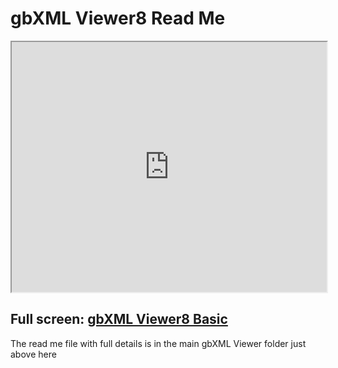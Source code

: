 <span style=display:none; >[You are now in a GitHub source code view - click this link to view Read Me file as a web page](http://www.ladybug.tools/spider/gbxml-viewer/index.html#README.md "View file as a web page." ) </span>

# gbXML Viewer8 Read Me


<iframe class=iframeReadMe src=http://www.ladybug.tools/spider/gbxml-viewer/r8/gbxml-viewer8-01-core/gbxml-viewer8-core-r2.html width=100% height=400px onload=this.contentWindow.controls.enableZoom=false; >Iframes are not displayed on github.com</iframe>


## Full screen: [gbXML Viewer8 Basic]( http://www.ladybug.tools/spider/gbxml-viewer/r8/gbxml-viewer8-01-core/gbxml-viewer8-core-r2.html )


The read me file with full details is in the main gbXML Viewer folder just above here


